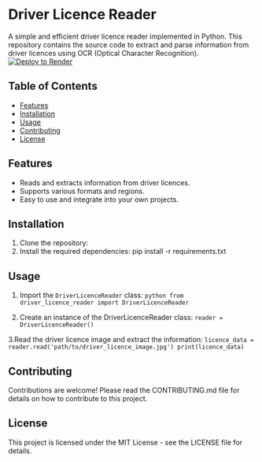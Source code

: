 # Driver Licence Reader

A simple and efficient driver licence reader implemented in Python. This repository contains the source code to extract and parse information from driver licences using OCR (Optical Character Recognition).
[![Deploy to Render](https://render.com/images/deploy-to-render-button.svg)](https://render.com/deploy)
## Table of Contents
- [Features](#features)
- [Installation](#installation)
- [Usage](#usage)
- [Contributing](#contributing)
- [License](#license)

## Features
- Reads and extracts information from driver licences.
- Supports various formats and regions.
- Easy to use and integrate into your own projects.

## Installation

1. Clone the repository:
2. Install the required dependencies:
pip install -r requirements.txt

## Usage

1. Import the `DriverLicenceReader` class:
``python
from driver_licence_reader import DriverLicenceReader``

2. Create an instance of the DriverLicenceReader class:
``reader = DriverLicenceReader()``

3.Read the driver licence image and extract the information:
``licence_data = reader.read('path/to/driver_licence_image.jpg')
print(licence_data)``

## Contributing
Contributions are welcome! Please read the CONTRIBUTING.md file for details on how to contribute to this project.

## License
This project is licensed under the MIT License - see the LICENSE file for details.
